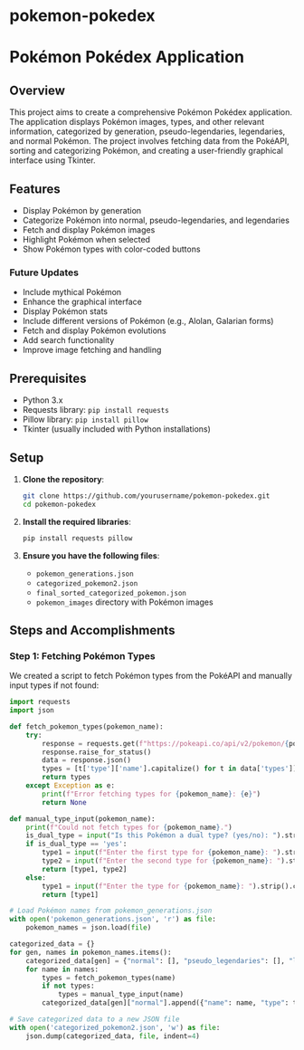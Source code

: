 # pokemon-pokedex

# Pokémon Pokédex Application

## Overview

This project aims to create a comprehensive Pokémon Pokédex application. The application displays Pokémon images, types, and other relevant information, categorized by generation, pseudo-legendaries, legendaries, and normal Pokémon. The project involves fetching data from the PokéAPI, sorting and categorizing Pokémon, and creating a user-friendly graphical interface using Tkinter.

## Features

- Display Pokémon by generation
- Categorize Pokémon into normal, pseudo-legendaries, and legendaries
- Fetch and display Pokémon images
- Highlight Pokémon when selected
- Show Pokémon types with color-coded buttons

### Future Updates

- Include mythical Pokémon
- Enhance the graphical interface
- Display Pokémon stats
- Include different versions of Pokémon (e.g., Alolan, Galarian forms)
- Fetch and display Pokémon evolutions
- Add search functionality
- Improve image fetching and handling

## Prerequisites

- Python 3.x
- Requests library: `pip install requests`
- Pillow library: `pip install pillow`
- Tkinter (usually included with Python installations)

## Setup

1. **Clone the repository**:
    ```bash
    git clone https://github.com/yourusername/pokemon-pokedex.git
    cd pokemon-pokedex
    ```

2. **Install the required libraries**:
    ```bash
    pip install requests pillow
    ```

3. **Ensure you have the following files**:
    - `pokemon_generations.json`
    - `categorized_pokemon2.json`
    - `final_sorted_categorized_pokemon.json`
    - `pokemon_images` directory with Pokémon images

## Steps and Accomplishments

### Step 1: Fetching Pokémon Types

We created a script to fetch Pokémon types from the PokéAPI and manually input types if not found:

```python
import requests
import json

def fetch_pokemon_types(pokemon_name):
    try:
        response = requests.get(f"https://pokeapi.co/api/v2/pokemon/{pokemon_name.lower()}")
        response.raise_for_status()
        data = response.json()
        types = [t['type']['name'].capitalize() for t in data['types']]
        return types
    except Exception as e:
        print(f"Error fetching types for {pokemon_name}: {e}")
        return None

def manual_type_input(pokemon_name):
    print(f"Could not fetch types for {pokemon_name}.")
    is_dual_type = input("Is this Pokémon a dual type? (yes/no): ").strip().lower()
    if is_dual_type == 'yes':
        type1 = input(f"Enter the first type for {pokemon_name}: ").strip().capitalize()
        type2 = input(f"Enter the second type for {pokemon_name}: ").strip().capitalize()
        return [type1, type2]
    else:
        type1 = input(f"Enter the type for {pokemon_name}: ").strip().capitalize()
        return [type1]

# Load Pokémon names from pokemon_generations.json
with open('pokemon_generations.json', 'r') as file:
    pokemon_names = json.load(file)

categorized_data = {}
for gen, names in pokemon_names.items():
    categorized_data[gen] = {"normal": [], "pseudo_legendaries": [], "legendaries": []}
    for name in names:
        types = fetch_pokemon_types(name)
        if not types:
            types = manual_type_input(name)
        categorized_data[gen]["normal"].append({"name": name, "type": types})

# Save categorized data to a new JSON file
with open('categorized_pokemon2.json', 'w') as file:
    json.dump(categorized_data, file, indent=4)
